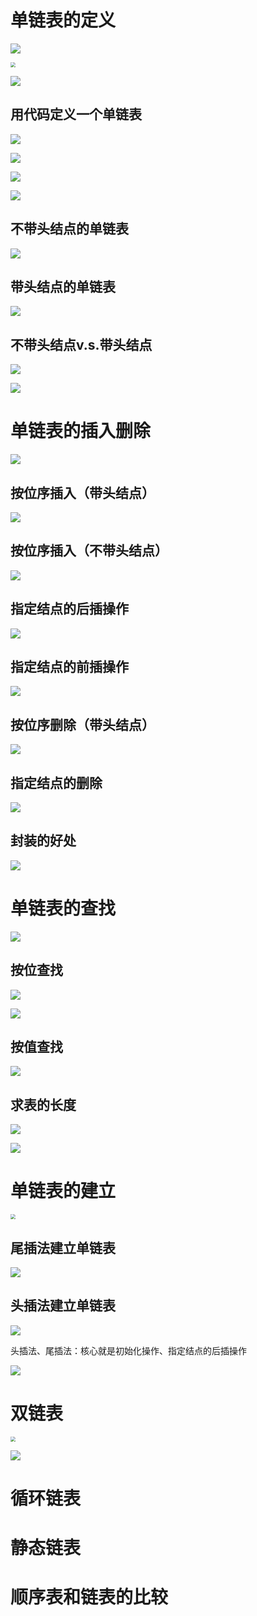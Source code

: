 # 单链表的定义

![](1.png)

<img src="2.png" style="zoom:50%;" />

![](3.png)

## 用代码定义一个单链表

![](4.png)

![](5.png)

![](6.png)

![](7.png)

## 不带头结点的单链表

![](8.png)

## 带头结点的单链表

![](9.png)

## 不带头结点v.s.带头结点

![](10.png)

![](11.png)



# 单链表的插入删除

![](12.png)

## 按位序插入（带头结点）

![](13.png)

## 按位序插入（不带头结点）

![](14.png)

## 指定结点的后插操作

![](15.png)

## 指定结点的前插操作

![](16.png)

## 按位序删除（带头结点）

![](17.png)

## 指定结点的删除

![](18.png)

## 封装的好处

![](19.png)

# 单链表的查找

![](20.png)

## 按位查找

![](21.png)

![](22.png)

## 按值查找

![](23.png)

## 求表的长度

![](24.png)

![](25.png)

# 单链表的建立

<img src="26.png" style="zoom:50%;" />

## 尾插法建立单链表

![](27.png)

## 头插法建立单链表

![](28.png)

头插法、尾插法：核心就是初始化操作、指定结点的后插操作

![](29.png)

# 双链表

<img src="30.png" style="zoom:50%;" />

![](31.png)

# 循环链表

# 静态链表

# 顺序表和链表的比较